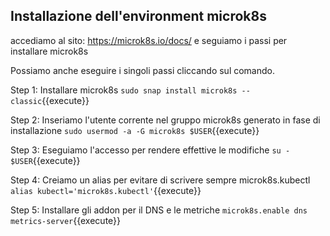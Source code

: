 
## Installazione dell'environment microk8s

accediamo al sito: https://microk8s.io/docs/ e seguiamo i passi per installare microk8s

Possiamo anche eseguire i singoli passi cliccando sul comando.

Step 1: Installare microk8s
`sudo snap install microk8s --classic`{{execute}}

Step 2: Inseriamo l'utente corrente nel gruppo microk8s generato in fase di installazione
`sudo usermod -a -G microk8s $USER`{{execute}}

Step 3: Eseguiamo l'accesso per rendere effettive le modifiche
`su - $USER`{{execute}}

Step 4: Creiamo un alias per evitare di scrivere sempre microk8s.kubectl
`alias kubectl='microk8s.kubectl'`{{execute}}

Step 5: Installare gli addon per il DNS e le metriche
`microk8s.enable dns metrics-server`{{execute}}
